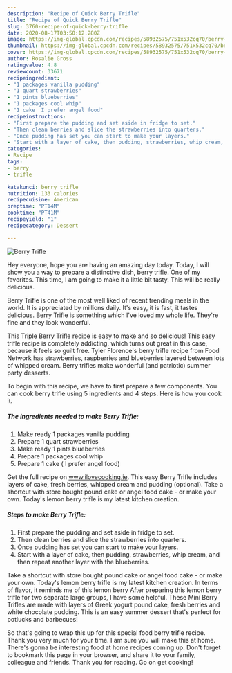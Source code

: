 ```yaml
---
description: "Recipe of Quick Berry Trifle"
title: "Recipe of Quick Berry Trifle"
slug: 3760-recipe-of-quick-berry-trifle
date: 2020-08-17T03:50:12.280Z
image: https://img-global.cpcdn.com/recipes/58932575/751x532cq70/berry-trifle-recipe-main-photo.jpg
thumbnail: https://img-global.cpcdn.com/recipes/58932575/751x532cq70/berry-trifle-recipe-main-photo.jpg
cover: https://img-global.cpcdn.com/recipes/58932575/751x532cq70/berry-trifle-recipe-main-photo.jpg
author: Rosalie Gross
ratingvalue: 4.8
reviewcount: 33671
recipeingredient:
- "1 packages vanilla pudding"
- "1 quart strawberries"
- "1 pints blueberries"
- "1 packages cool whip"
- "1 cake  I prefer angel food"
recipeinstructions:
- "First prepare the pudding and set aside in fridge to set."
- "Then clean berries and slice the strawberries into quarters."
- "Once pudding has set you can start to make your layers."
- "Start with a layer of cake, then pudding, strawberries, whip cream, and then repeat another layer with the blueberries."
categories:
- Recipe
tags:
- berry
- trifle

katakunci: berry trifle 
nutrition: 133 calories
recipecuisine: American
preptime: "PT14M"
cooktime: "PT41M"
recipeyield: "1"
recipecategory: Dessert

---
```



![Berry Trifle](https://img-global.cpcdn.com/recipes/58932575/751x532cq70/berry-trifle-recipe-main-photo.jpg)

Hey everyone, hope you are having an amazing day today. Today, I will show you a way to prepare a distinctive dish, berry trifle. One of my favorites. This time, I am going to make it a little bit tasty. This will be really delicious.

Berry Trifle is one of the most well liked of recent trending meals in the world. It is appreciated by millions daily. It's easy, it is fast, it tastes delicious. Berry Trifle is something which I've loved my whole life. They're fine and they look wonderful.

This Triple Berry Trifle recipe is easy to make and so delicious! This easy trifle recipe is completely addicting, which turns out great in this case, because it feels so guilt free. Tyler Florence&#39;s berry trifle recipe from Food Network has strawberries, raspberries and blueberries layered between lots of whipped cream. Berry trifles make wonderful (and patriotic) summer party desserts.


To begin with this recipe, we have to first prepare a few components. You can cook berry trifle using 5 ingredients and 4 steps. Here is how you cook it.

<!--inarticleads1-->

##### The ingredients needed to make Berry Trifle:

1. Make ready 1 packages vanilla pudding
1. Prepare 1 quart strawberries
1. Make ready 1 pints blueberries
1. Prepare 1 packages cool whip
1. Prepare 1 cake ( I prefer angel food)


Get the full recipe on www.ilovecooking.ie. This easy Berry Trifle includes layers of cake, fresh berries, whipped cream and pudding (optional). Take a shortcut with store bought pound cake or angel food cake - or make your own. Today&#39;s lemon berry trifle is my latest kitchen creation. 

<!--inarticleads2-->

##### Steps to make Berry Trifle:

1. First prepare the pudding and set aside in fridge to set.
1. Then clean berries and slice the strawberries into quarters.
1. Once pudding has set you can start to make your layers.
1. Start with a layer of cake, then pudding, strawberries, whip cream, and then repeat another layer with the blueberries.


Take a shortcut with store bought pound cake or angel food cake - or make your own. Today&#39;s lemon berry trifle is my latest kitchen creation. In terms of flavor, it reminds me of this lemon berry After preparing this lemon berry trifle for two separate large groups, I have some helpful. These Mini Berry Trifles are made with layers of Greek yogurt pound cake, fresh berries and white chocolate pudding. This is an easy summer dessert that&#39;s perfect for potlucks and barbecues! 

So that's going to wrap this up for this special food berry trifle recipe. Thank you very much for your time. I am sure you will make this at home. There's gonna be interesting food at home recipes coming up. Don't forget to bookmark this page in your browser, and share it to your family, colleague and friends. Thank you for reading. Go on get cooking!
